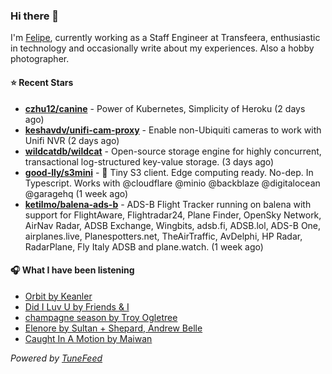 ### Hi there 👋

I'm [Felipe](https://felipevm.com), currently working as a Staff Engineer at Transfeera, enthusiastic in technology and occasionally write about my experiences. Also a hobby photographer.

#### ⭐ Recent Stars
- **[czhu12/canine](https://github.com/czhu12/canine)** - Power of Kubernetes, Simplicity of Heroku (2 days ago)
- **[keshavdv/unifi-cam-proxy](https://github.com/keshavdv/unifi-cam-proxy)** - Enable non-Ubiquiti cameras to work with Unifi NVR (2 days ago)
- **[wildcatdb/wildcat](https://github.com/wildcatdb/wildcat)** - Open-source storage engine for highly concurrent, transactional log-structured key-value storage. (3 days ago)
- **[good-lly/s3mini](https://github.com/good-lly/s3mini)** - 👶 Tiny S3 client. Edge computing ready. No-dep. In Typescript. Works with @cloudflare @minio @backblaze @digitalocean @garagehq (1 week ago)
- **[ketilmo/balena-ads-b](https://github.com/ketilmo/balena-ads-b)** - ADS-B Flight Tracker running on balena with support for FlightAware, Flightradar24, Plane Finder, OpenSky Network, AirNav Radar, ADSB Exchange, Wingbits, adsb.fi, ADSB.lol, ADS-B One, airplanes.live, Planespotters.net, TheAirTraffic, AvDelphi, HP Radar, RadarPlane, Fly Italy ADSB and plane.watch. (1 week ago)

#### 🎧 What I have been listening
- [Orbit by Keanler](https://open.spotify.com/track/5hVoyBOyiIGfjdcdXMvYUA)
- [Did I Luv U by Friends &amp; I](https://open.spotify.com/track/1UPkeWS6n2vnEhBbpsGpmI)
- [champagne season by Troy Ogletree](https://open.spotify.com/track/23rR3o3kQHMZvjJPvmUsj6)
- [Elenore by Sultan &#43; Shepard, Andrew Belle](https://open.spotify.com/track/5duIvffaGWg0bJAT9czEuZ)
- [Caught In A Motion by Maiwan](https://open.spotify.com/track/6guZijIBWaYcpfUncEZJFG)

_Powered by [TuneFeed](https://tunefeed.app?ref=github.com)_
